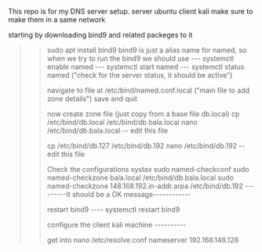 This repo is for my DNS server setup.
server ubuntu client kali
make sure to make them in a same network

starting by downloading bind9 and related packeges to it 
>> sudo apt install bind9
>> bind9 is just a alias name for named, so when we try to run the bind9 we should use
>> --- systemctl enable named
>> --- systemctl start named
>> --- systemctl status named ("check for the server status, it should be active")
>>
>> navigate to file at /etc/bind/named.conf.local ("main file to add zone details")
>>save and quit
>> 
>> now create zone file (just copy from a base file db.local)
>> cp /etc/bind/db.local /etc/bind/db.bala.local
>> nano /etc/bind/db.bala.local -- edit this file
>>
>> cp /etc/bind/db.127 /etc/bind/db.192
>> nano /etc/bind/db.192 -- edit this file 
>>
>> Check the configurations systax
>> sudo named-checkconf
>> sudo named-checkzone bala.local /etc/bind/db.bala.local
>> sudo named-checkzone 148.168.192.in-addr.arpa /etc/bind/db.192
>>---------It should be a OK message------------
>>
>> restart bind9 ---- systemctl restart bind9
>>
>> configure the client kali machine ----------
>>
>>get into nano /etc/resolve.conf
>> nameserver 192.168.148.128
>> 
>>

>>
>> 
